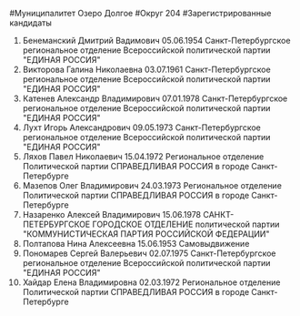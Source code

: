 #Муниципалитет
Озеро Долгое
#Округ
204
#Зарегистрированные кандидаты
1. Бенеманский Дмитрий Вадимович 05.06.1954
Санкт-Петербургское региональное отделение Всероссийской политической партии "ЕДИНАЯ РОССИЯ"
2. Викторова Галина Николаевна 03.07.1961
Санкт-Петербургское региональное отделение Всероссийской политической партии "ЕДИНАЯ РОССИЯ"
3. Катенев Александр Владимирович 07.01.1978
Санкт-Петербургское региональное отделение Всероссийской политической партии "ЕДИНАЯ РОССИЯ"
4. Лухт Игорь Александрович 09.05.1973
Санкт-Петербургское региональное отделение Всероссийской политической партии "ЕДИНАЯ РОССИЯ"
5. Ляхов Павел Николаевич 15.04.1972
Региональное отделение Политической партии СПРАВЕДЛИВАЯ РОССИЯ в городе Санкт-Петербурге
6. Мазепов Олег Владимирович 24.03.1973
Региональное отделение Политической партии СПРАВЕДЛИВАЯ РОССИЯ в городе Санкт-Петербурге
7. Назаренко Алексей Владимирович 15.06.1978
САНКТ-ПЕТЕРБУРГСКОЕ ГОРОДСКОЕ ОТДЕЛЕНИЕ политической партии "КОММУНИСТИЧЕСКАЯ ПАРТИЯ РОССИЙСКОЙ ФЕДЕРАЦИИ"
8. Полтапова Нина Алексеевна 15.06.1953
Самовыдвижение
9. Пономарев Сергей Валерьевич 02.07.1975
Санкт-Петербургское региональное отделение Всероссийской политической партии "ЕДИНАЯ РОССИЯ"
10. Хайдар Елена Владимировна 02.03.1972
Региональное отделение Политической партии СПРАВЕДЛИВАЯ РОССИЯ в городе Санкт-Петербурге
